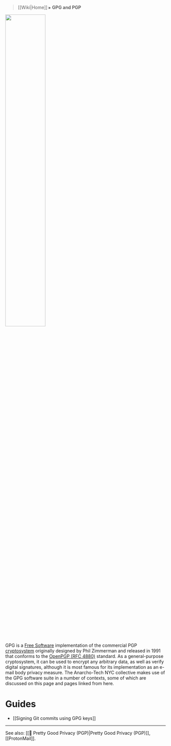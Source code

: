 > [[Wiki|Home]] ▸ **GPG and PGP**

[<img src="https://i.imgur.com/Gxdh68F.jpg" width="50%"/>](https://www.youtube.com/watch?v=qz718OZRA2A&t=553)

GPG is a [Free Software](https://www.gnu.org/philosophy/free-sw.html) implementation of the commercial PGP [cryptosystem](https://simple.wikipedia.org/wiki/Cryptosystem) originally designed by Phil Zimmerman and released in 1991 that conforms to the [OpenPGP (RFC 4880)](https://www.openpgp.org/) standard. As a general-purpose cryptosystem, it can be used to encrypt any arbitrary data, as well as verify digital signatures, although it is most famous for its implementation as an e-mail body privacy measure. The Anarcho-Tech NYC collective makes use of the GPG software suite in a number of contexts, some of which are discussed on this page and pages linked from here.

# Guides

* [[Signing Git commits using GPG keys]]

* * *

See also: [[:beginner: Pretty Good Privacy (PGP)|Pretty Good Privacy (PGP)]], [[ProtonMail]].